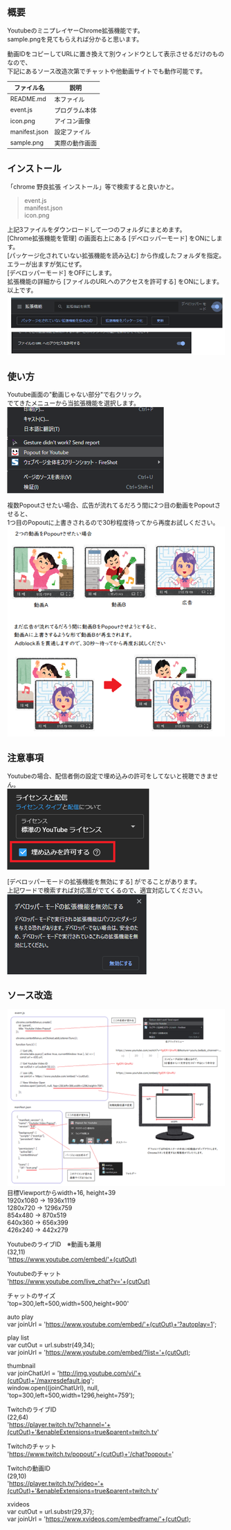 ## 概要
YoutubeのミニプレイヤーChrome拡張機能です。  
sample.pngを見てもらえれば分かると思います。  

動画IDをコピーしてURLに置き換えて別ウィンドウとして表示させるだけのものなので、  
下記にあるソース改造次第でチャットや他動画サイトでも動作可能です。  

| ファイル名 | 説明 |
| ---- | ---- |
| README.md | 本ファイル |
| event.js | プログラム本体 |
| icon.png | アイコン画像 |
| manifest.json | 設定ファイル |
| sample.png | 実際の動作画面 |

## インストール
「chrome 野良拡張 インストール」等で検索すると良いかと。  

> event.js  
> manifest.json  
> icon.png  

上記3ファイルをダウンロードして一つのフォルダにまとめます。  
[Chrome拡張機能を管理] の画面右上にある [デベロッパーモード] をONにします。  
[パッケージ化されていない拡張機能を読み込む] から作成したフォルダを指定。  
エラーが出ますが気にせず。  
[デベロッパーモード] をOFFにします。  
拡張機能の詳細から [ファイルのURLへのアクセスを許可する] をONにします。  
以上です。  
![alt](pic/note5.png)

## 使い方
Youtube画面の"動画じゃない部分"で右クリック。  
でてきたメニューから当拡張機能を選択します。  
![alt](pic/note4.png)

複数Popoutさせたい場合、広告が流れてるだろう間に2つ目の動画をPopoutさせると、  
1つ目のPopoutに上書きされるので30秒程度待ってから再度お試しください。  
![alt](pic/note.png)

## 注意事項
Youtubeの場合、配信者側の設定で埋め込みの許可をしてないと視聴できません。  
![alt](pic/note2.png)  

[デベロッパーモードの拡張機能を無効にする] がでることがあります。  
上記ワードで検索すれば対応策がでてくるので、適宜対応してください。  
![alt](pic/note3.png)

## ソース改造
![alt](pic/note6.png)  
目標Viewportからwidth+16, height+39  
1920x1080 -> 1936x1119  
1280x720 -> 1296x759  
854x480 -> 870x519  
640x360 -> 656x399  
426x240 -> 442x279  

YoutubeのライブID　※動画も兼用  
(32,11)  
'https://www.youtube.com/embed/'+(cutOut)  

Youtubeのチャット  
'https://www.youtube.com/live_chat?v='+(cutOut)  

チャットのサイズ  
'top=300,left=500,width=500,height=900'  

auto play  
      var joinUrl = 'https://www.youtube.com/embed/'+(cutOut)+'?autoplay=1';  

play list  
      var cutOut = url.substr(49,34);  
      var joinUrl = 'https://www.youtube.com/embed/?list='+(cutOut);  

thumbnail  
      var joinChatUrl = 'http://img.youtube.com/vi/'+(cutOut)+'/maxresdefault.jpg';  
      window.open((joinChatUrl), null, 'top=300,left=500,width=1296,height=759');  

TwitchのライブID  
(22,64)  
'https://player.twitch.tv/?channel='+(cutOut)+'&enableExtensions=true&parent=twitch.tv'  

Twitchのチャット  
'https://www.twitch.tv/popout/'+(cutOut)+'/chat?popout='  

Twitchの動画ID  
(29,10)  
'https://player.twitch.tv/?video='+(cutOut)+'&enableExtensions=true&parent=twitch.tv'  

xvideos  
      var cutOut = url.substr(29,37);  
      var joinUrl = 'https://www.xvideos.com/embedframe/'+(cutOut);  
